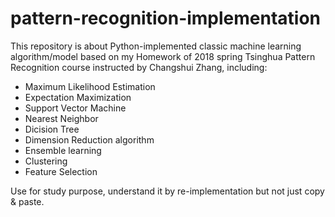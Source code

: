 # pattern-recognition-implementation

This repository is about Python-implemented classic machine learning algorithm/model based on my Homework of 2018 spring Tsinghua Pattern Recognition course instructed by Changshui Zhang, including:

+ Maximum Likelihood Estimation
+ Expectation Maximization
+ Support Vector Machine
+ Nearest Neighbor
+ Dicision Tree
+ Dimension Reduction algorithm
+ Ensemble learning
+ Clustering
+ Feature Selection

Use for study purpose, understand it by re-implementation but not just copy & paste.
